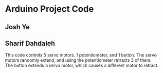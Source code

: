 # Arduino Project Code
## Josh Ye
## Sharif Dahdaleh

This code controls 5 servo motors, 1 potentiometer, and 1 button.
The servo motors randomly extend, and using the potentiometer retracts 3 of them.
The button extends a servo motor, which causes a different motor to retract.
